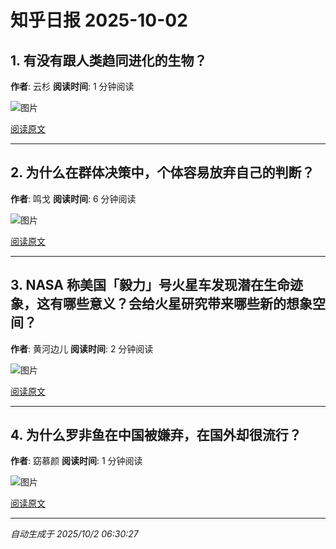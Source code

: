 # 知乎日报 2025-10-02

## 1. 有没有跟人类趋同进化的生物？
**作者**: 云杉
**阅读时间**: 1 分钟阅读

![图片](https://pic1.zhimg.com/v2-5db130e5a362a89c291073a15a24a93c.jpg?source=8673f162)

[阅读原文](https://daily.zhihu.com/story/9784342)

---

## 2. 为什么在群体决策中，个体容易放弃自己的判断？
**作者**: 鸣戈
**阅读时间**: 6 分钟阅读

![图片](https://picx.zhimg.com/v2-dc70482ffe391c6ac4bea65e0ae2a8df.jpg?source=8673f162)

[阅读原文](https://daily.zhihu.com/story/9784350)

---

## 3. NASA 称美国「毅力」号火星车发现潜在生命迹象，这有哪些意义？会给火星研究带来哪些新的想象空间？
**作者**: 黄河边儿
**阅读时间**: 2 分钟阅读

![图片](https://picx.zhimg.com/v2-e8c763ae75391955c4fc0ca944c6e970.jpg?source=8673f162)

[阅读原文](https://daily.zhihu.com/story/9784354)

---

## 4. 为什么罗非鱼在中国被嫌弃，在国外却很流行？
**作者**: 窈慕颜
**阅读时间**: 1 分钟阅读

![图片](https://pic1.zhimg.com/v2-d4fb4b97f878890a0d843fcbaaa29572.jpg?source=8673f162)

[阅读原文](https://daily.zhihu.com/story/9784362)

---

*自动生成于 2025/10/2 06:30:27*